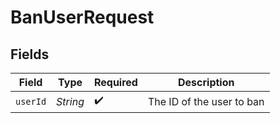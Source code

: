 # BanUserRequest


## Fields

| Field                     | Type                      | Required                  | Description               |
| ------------------------- | ------------------------- | ------------------------- | ------------------------- |
| `userId`                  | *String*                  | :heavy_check_mark:        | The ID of the user to ban |